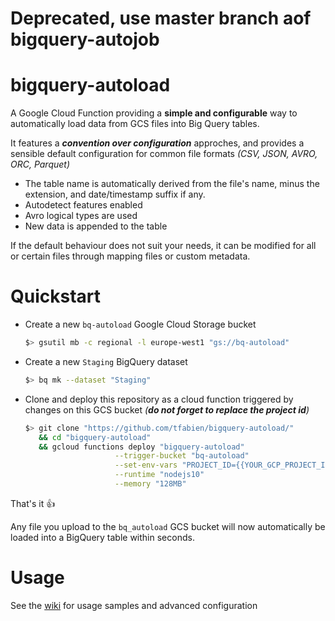 # Deprecated, use master branch aof bigquery-autojob

# bigquery-autoload

A Google Cloud Function providing a **simple and configurable** way to automatically load data  from GCS files into Big Query tables.

It features a **_convention over configuration_** approches, and provides a sensible default configuration for common file formats _(CSV, JSON, AVRO, ORC, Parquet)_
* The table name is automatically derived from the file's name, minus the extension, and date/timestamp suffix if any.
* Autodetect features enabled
* Avro logical types are used
* New data is appended to the table

If the default behaviour does not suit your needs, it can be modified for all or certain files through mapping files or custom metadata.

# Quickstart

* Create a new `bq-autoload` Google Cloud Storage bucket
  ```bash
  $> gsutil mb -c regional -l europe-west1 "gs://bq-autoload"
  ```

* Create a new `Staging` BigQuery dataset
  ```bash
  $> bq mk --dataset "Staging"
  ```
 
* Clone and deploy this repository as a cloud function triggered by changes on this GCS bucket _(**do not forget to replace the project id**)_
  ```bash
  $> git clone "https://github.com/tfabien/bigquery-autoload/"              \
     && cd "bigquery-autoload"                                              \
     && gcloud functions deploy "bigquery-autoload"                         \
                      --trigger-bucket "bq-autoload"                        \
                      --set-env-vars "PROJECT_ID={{YOUR_GCP_PROJECT_ID}}"   \
                      --runtime "nodejs10"                                  \
                      --memory "128MB"
  ```
  
That's it :+1:

Any file you upload to the `bq_autoload` GCS bucket will now automatically be loaded into a BigQuery table within seconds.
  
# Usage
See the [wiki](https://github.com/tfabien/bigquery-autoload/wiki) for usage samples and advanced configuration

